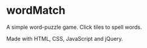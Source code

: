 # wordMatch

A simple word-puzzle game. 
Click tiles to spell words.

Made with HTML, CSS, JavaScript and jQuery.

